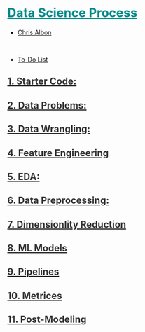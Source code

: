 <h1 style='color:darkcyan;text-decoration:underline'>Data Science Process</h1>
<div style='width:1000px;margin:auto'>
<ul>
    <li><p><a href="file:///media/mosaab/Volume/Personal/Development/Courses%20Docs/Chris%20Albon%20Data%20Science/notes-master/docs/index.html">Chris Albon</a> </p></li>

​	<li><p><a href="file:///media/mosaab/Volume/Personal/Development/Courses%20Docs/Data%20Science/00_Code/To-Do.html">To-Do List</a> </p></li>
</ul>

<h2 id=""><a href="file:///media/mosaab/Volume/Personal/Development/Courses%20Docs/Data%20Science/00_Code/1_starter.html"><span style='color:#333333'>1. Starter Code:</span></a></h2>
<h2 id=""><a href="file:///media/mosaab/Volume/Personal/Development/Courses%20Docs/Data%20Science/00_Code/2_Data%20Problems.html"><span style='color:#333333'>2. Data Problems:</span></a></h2>
<h2 id=""><a href="file:///media/mosaab/Volume/Personal/Development/Courses%20Docs/Data%20Science/00_Code/3_Data%20Wrangling.html"><span style='color:#333333'>3. Data Wrangling:</span></a></h2>
<h2 id=""><a href="file:///media/mosaab/Volume/Personal/Development/Courses%20Docs/Data%20Science/00_Code/4_Feature%20Engineering.html"><span style='color:#333333'>4. Feature Engineering</span></a></h2>
<h2 id=""><a href="file:///media/mosaab/Volume/Personal/Development/Courses%20Docs/Data%20Science/00_Code/5_EDA.html"><span style='color:#333333'>5. EDA:</span></a></h2>
<h2 id=""><a href="file:///media/mosaab/Volume/Personal/Development/Courses%20Docs/Data%20Science/00_Code/6_Data%20Preprocessing.html"><span style='color:#333333'>6. Data Preprocessing:</span></a></h2>
<h2 id=""><a href="file:///media/mosaab/Volume/Personal/Development/Courses%20Docs/Data%20Science/00_Code/7_Dimensionality%20Reduction.html"><span style='color:#333333'>7. Dimensionlity Reduction</span></a></h2>
<h2 id=""><a href="file:///media/mosaab/Volume/Personal/Development/Courses%20Docs/Data%20Science/00_Code/8_Models.html"><span style='color:#333333'>8. ML Models</span></a></h2>
<h2 id=""><a href="file:///media/mosaab/Volume/Personal/Development/Courses%20Docs/Data%20Science/00_Code/8_0_Models%20Pipelines.html"><span style='color:#333333'>9. Pipelines</span></a></h2>
<h2 id=""><a href="file:///media/mosaab/Volume/Personal/Development/Courses%20Docs/Data%20Science/00_Code/9_Metrices.html"><span style='color:#333333'>10. Metrices</span></a></h2>
<h2 id=""><a href="file:///media/mosaab/Volume/Personal/Development/Courses%20Docs/Data%20Science/00_Code/9_0_Post_Models.html"><span style='color:#333333'>11. Post-Modeling</span></a></h2>

</div>
































